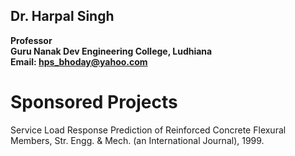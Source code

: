 ## Dr. Harpal Singh
**Professor**  
**Guru Nanak Dev Engineering College, Ludhiana**  
**Email: hps_bhoday@yahoo.com**

# Sponsored Projects
Service Load Response Prediction of Reinforced Concrete Flexural Members, Str. Engg. & Mech. (an International Journal), 1999.
